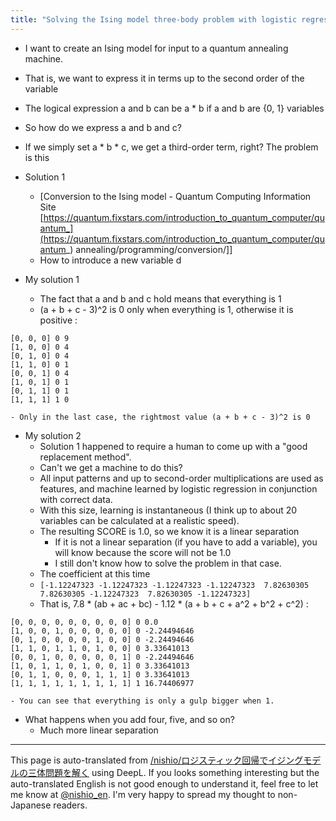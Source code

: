 ```yaml
---
title: "Solving the Ising model three-body problem with logistic regression"
---
```


- I want to create an Ising model for input to a quantum annealing machine.
- That is, we want to express it in terms up to the second order of the variable
- The logical expression a and b can be a * b if a and b are {0, 1} variables
- So how do we express a and b and c?
- If we simply set a * b * c, we get a third-order term, right? The problem is this

- Solution 1
    - [Conversion to the Ising model - Quantum Computing Information Site [https://quantum.fixstars.com/introduction_to_quantum_computer/quantum_](https://quantum.fixstars.com/introduction_to_quantum_computer/quantum_) annealing/programming/conversion/]]
    - How to introduce a new variable d
- My solution 1
    - The fact that a and b and c hold means that everything is 1
    - (a + b + c - 3)^2 is 0 only when everything is 1, otherwise it is positive
:

```
[0, 0, 0] 0 9
[1, 0, 0] 0 4
[0, 1, 0] 0 4
[1, 1, 0] 0 1
[0, 0, 1] 0 4
[1, 0, 1] 0 1
[0, 1, 1] 0 1
[1, 1, 1] 1 0
```

    - Only in the last case, the rightmost value (a + b + c - 3)^2 is 0
- My solution 2
    - Solution 1 happened to require a human to come up with a "good replacement method".
    - Can't we get a machine to do this?
    - All input patterns and up to second-order multiplications are used as features, and machine learned by logistic regression in conjunction with correct data.
    - With this size, learning is instantaneous (I think up to about 20 variables can be calculated at a realistic speed).
    - The resulting SCORE is 1.0, so we know it is a linear separation
        - If it is not a linear separation (if you have to add a variable), you will know because the score will not be 1.0
        - I still don't know how to solve the problem in that case.
    - The coefficient at this time
    - `[-1.12247323 -1.12247323 -1.12247323 -1.12247323  7.82630305  7.82630305 -1.12247323  7.82630305 -1.12247323]`
    - That is, 7.8 * (ab + ac + bc) - 1.12 * (a + b + c + a^2 + b^2 + c^2)
:

```
[0, 0, 0, 0, 0, 0, 0, 0, 0] 0 0.0
[1, 0, 0, 1, 0, 0, 0, 0, 0] 0 -2.24494646
[0, 1, 0, 0, 0, 0, 1, 0, 0] 0 -2.24494646
[1, 1, 0, 1, 1, 0, 1, 0, 0] 0 3.33641013
[0, 0, 1, 0, 0, 0, 0, 0, 1] 0 -2.24494646
[1, 0, 1, 1, 0, 1, 0, 0, 1] 0 3.33641013
[0, 1, 1, 0, 0, 0, 1, 1, 1] 0 3.33641013
[1, 1, 1, 1, 1, 1, 1, 1, 1] 1 16.74406977
```

    - You can see that everything is only a gulp bigger when 1.

- What happens when you add four, five, and so on?
    - Much more linear separation

---
This page is auto-translated from [/nishio/ロジスティック回帰でイジングモデルの三体問題を解く](https://scrapbox.io/nishio/ロジスティック回帰でイジングモデルの三体問題を解く) using DeepL. If you looks something interesting but the auto-translated English is not good enough to understand it, feel free to let me know at [@nishio_en](https://twitter.com/nishio_en). I'm very happy to spread my thought to non-Japanese readers.